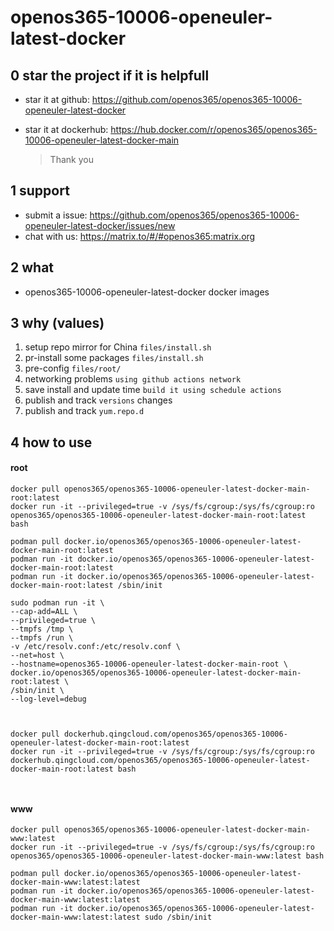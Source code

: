 # openos365-10006-openeuler-latest-docker

## 0 star the project if it is helpfull

* star it at github: https://github.com/openos365/openos365-10006-openeuler-latest-docker
* star it at dockerhub: https://hub.docker.com/r/openos365/openos365-10006-openeuler-latest-docker-main

  > Thank you

## 1 support

* submit a issue: https://github.com/openos365/openos365-10006-openeuler-latest-docker/issues/new
* chat with us: https://matrix.to/#/#openos365:matrix.org

## 2 what

* openos365-10006-openeuler-latest-docker docker images
  
## 3 why (values)

1. setup repo mirror for China `files/install.sh`
1. pr-install some packages `files/install.sh`
1. pre-config `files/root/`
1. networking problems `using github actions network`
1. save install and update time `build it using schedule actions`
1. publish and track `versions` changes
1. publish and track `yum.repo.d`

## 4 how to use

#### root
```
docker pull openos365/openos365-10006-openeuler-latest-docker-main-root:latest
docker run -it --privileged=true -v /sys/fs/cgroup:/sys/fs/cgroup:ro openos365/openos365-10006-openeuler-latest-docker-main-root:latest bash

podman pull docker.io/openos365/openos365-10006-openeuler-latest-docker-main-root:latest
podman run -it docker.io/openos365/openos365-10006-openeuler-latest-docker-main-root:latest
podman run -it docker.io/openos365/openos365-10006-openeuler-latest-docker-main-root:latest /sbin/init

sudo podman run -it \
--cap-add=ALL \
--privileged=true \
--tmpfs /tmp \
--tmpfs /run \
-v /etc/resolv.conf:/etc/resolv.conf \
--net=host \
--hostname=openos365-10006-openeuler-latest-docker-main-root \
docker.io/openos365/openos365-10006-openeuler-latest-docker-main-root:latest \
/sbin/init \
--log-level=debug



docker pull dockerhub.qingcloud.com/openos365/openos365-10006-openeuler-latest-docker-main-root:latest
docker run -it --privileged=true -v /sys/fs/cgroup:/sys/fs/cgroup:ro dockerhub.qingcloud.com/openos365/openos365-10006-openeuler-latest-docker-main-root:latest bash



```
#### www

```
docker pull openos365/openos365-10006-openeuler-latest-docker-main-www:latest
docker run -it --privileged=true -v /sys/fs/cgroup:/sys/fs/cgroup:ro openos365/openos365-10006-openeuler-latest-docker-main-www:latest bash

podman pull docker.io/openos365/openos365-10006-openeuler-latest-docker-main-www:latest:latest
podman run -it docker.io/openos365/openos365-10006-openeuler-latest-docker-main-www:latest:latest
podman run -it docker.io/openos365/openos365-10006-openeuler-latest-docker-main-www:latest:latest sudo /sbin/init




```
